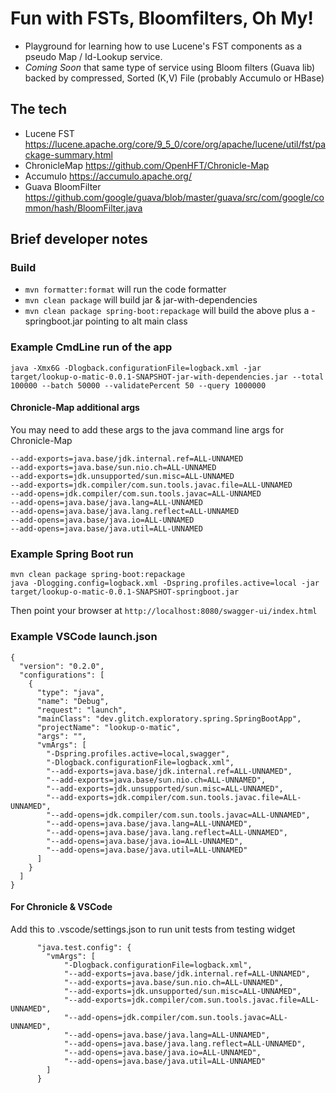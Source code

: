 # Fun with FSTs, Bloomfilters, Oh My!
- Playground for learning how to use Lucene's FST components as a pseudo Map / Id-Lookup service.
- _Coming Soon_ that same type of service using Bloom filters (Guava lib) backed by compressed, Sorted (K,V) File (probably Accumulo or HBase)

## The tech
- Lucene FST https://lucene.apache.org/core/9_5_0/core/org/apache/lucene/util/fst/package-summary.html
- ChronicleMap https://github.com/OpenHFT/Chronicle-Map
- Accumulo https://accumulo.apache.org/
- Guava BloomFilter https://github.com/google/guava/blob/master/guava/src/com/google/common/hash/BloomFilter.java

## Brief developer notes
### Build
- `mvn formatter:format` will run the code formatter
- `mvn clean package` will build jar & jar-with-dependencies
- `mvn clean package spring-boot:repackage` will build the above plus a -springboot.jar pointing to alt main class

### Example CmdLine run of the app
```
java -Xmx6G -Dlogback.configurationFile=logback.xml -jar target/lookup-o-matic-0.0.1-SNAPSHOT-jar-with-dependencies.jar --total 100000 --batch 50000 --validatePercent 50 --query 1000000
```
#### Chronicle-Map additional args
You may need to add these args to the java command line args for Chronicle-Map
```
--add-exports=java.base/jdk.internal.ref=ALL-UNNAMED
--add-exports=java.base/sun.nio.ch=ALL-UNNAMED
--add-exports=jdk.unsupported/sun.misc=ALL-UNNAMED
--add-exports=jdk.compiler/com.sun.tools.javac.file=ALL-UNNAMED
--add-opens=jdk.compiler/com.sun.tools.javac=ALL-UNNAMED
--add-opens=java.base/java.lang=ALL-UNNAMED
--add-opens=java.base/java.lang.reflect=ALL-UNNAMED
--add-opens=java.base/java.io=ALL-UNNAMED
--add-opens=java.base/java.util=ALL-UNNAMED
```

### Example Spring Boot run
```
mvn clean package spring-boot:repackage
java -Dlogging.config=logback.xml -Dspring.profiles.active=local -jar target/lookup-o-matic-0.0.1-SNAPSHOT-springboot.jar
```
Then point your browser at `http://localhost:8080/swagger-ui/index.html`

### Example VSCode launch.json
```
{
  "version": "0.2.0",
  "configurations": [
    {
      "type": "java",
      "name": "Debug",
      "request": "launch",
      "mainClass": "dev.glitch.exploratory.spring.SpringBootApp",
      "projectName": "lookup-o-matic",
      "args": "",
      "vmArgs": [
        "-Dspring.profiles.active=local,swagger",
        "-Dlogback.configurationFile=logback.xml",
        "--add-exports=java.base/jdk.internal.ref=ALL-UNNAMED",
        "--add-exports=java.base/sun.nio.ch=ALL-UNNAMED",
        "--add-exports=jdk.unsupported/sun.misc=ALL-UNNAMED",
        "--add-exports=jdk.compiler/com.sun.tools.javac.file=ALL-UNNAMED",
        "--add-opens=jdk.compiler/com.sun.tools.javac=ALL-UNNAMED",
        "--add-opens=java.base/java.lang=ALL-UNNAMED",
        "--add-opens=java.base/java.lang.reflect=ALL-UNNAMED",
        "--add-opens=java.base/java.io=ALL-UNNAMED",
        "--add-opens=java.base/java.util=ALL-UNNAMED"
      ]
    }
  ]
}
```
#### For Chronicle & VSCode
Add this to .vscode/settings.json to run unit tests from testing widget
```
      "java.test.config": {
        "vmArgs": [
            "-Dlogback.configurationFile=logback.xml",
            "--add-exports=java.base/jdk.internal.ref=ALL-UNNAMED",
            "--add-exports=java.base/sun.nio.ch=ALL-UNNAMED",
            "--add-exports=jdk.unsupported/sun.misc=ALL-UNNAMED",
            "--add-exports=jdk.compiler/com.sun.tools.javac.file=ALL-UNNAMED",
            "--add-opens=jdk.compiler/com.sun.tools.javac=ALL-UNNAMED",
            "--add-opens=java.base/java.lang=ALL-UNNAMED",
            "--add-opens=java.base/java.lang.reflect=ALL-UNNAMED",
            "--add-opens=java.base/java.io=ALL-UNNAMED",
            "--add-opens=java.base/java.util=ALL-UNNAMED"
        ]
      }
```